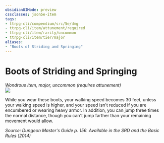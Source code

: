 ```yaml
---
obsidianUIMode: preview
cssclasses: json5e-item
tags:
- ttrpg-cli/compendium/src/5e/dmg
- ttrpg-cli/item/attunement/required
- ttrpg-cli/item/rarity/uncommon
- ttrpg-cli/item/tier/major
aliases: 
- "Boots of Striding and Springing"
---
```

# Boots of Striding and Springing
*Wondrous item, major, uncommon (requires attunement)*  
![](3-Mechanics/CLI/items/img/boots-of-striding-and-springing.webp#right)


While you wear these boots, your walking speed becomes 30 feet, unless your walking speed is higher, and your speed isn't reduced if you are encumbered or wearing heavy armor. In addition, you can jump three times the normal distance, though you can't jump farther than your remaining movement would allow.

*Source: Dungeon Master's Guide p. 156. Available in the <span title='Systems Reference Document (5.1)'>SRD</span> and the Basic Rules (2014)*